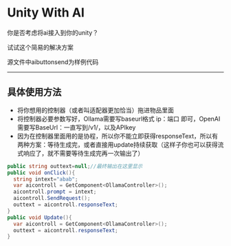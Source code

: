 # Unity With AI

你是否考虑将ai接入到你的unity？


试试这个简易的解决方案


源文件中aibuttonsend为样例代码

-----
## 具体使用方法

- 将你想用的控制器（或者叫适配器更加恰当）拖进物品里面
- 将控制器必要参数写好，Ollama需要写baseurl格式 ip：端口 即可，OpenAI需要写BaseUrl：一直写到/v1/，以及APIkey
- 因为在控制器里面用的是协程，所以你不能立即获得responseText，所以有两种方案：等待生成完，或者直接用update持续获取（这样子你也可以获得流式响应了，就不需要等待生成完再一次输出了）

  
~~~ csharp
public string outtext=null;//最终输出在这里显示
public void onClick(){
  string intext="abab";
  var aicontroll = GetComponent<OllamaController>();
  aicontroll.prompt = intext;
  aicontroll.SendRequest();
  outtext = aicontroll.responseText;
}
public void Update(){
  var aicontroll = GetComponent<OllamaController>();
  outtext = aicontroll.responseText;
}
~~~
